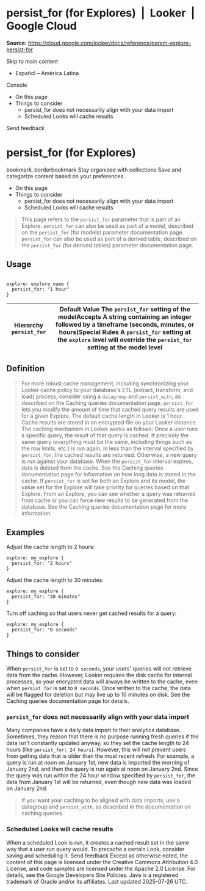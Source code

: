 # persist_for (for Explores)  |  Looker  |  Google Cloud

**Source:** https://cloud.google.com/looker/docs/reference/param-explore-persist-for

Skip to main content 
  * Español – América Latina

Console 


  * On this page
  * Things to consider
    * persist_for does not necessarily align with your data import
    * Scheduled Looks will cache results




Send feedback 
#  persist_for (for Explores)
bookmark_borderbookmark Stay organized with collections  Save and categorize content based on your preferences.
  * On this page
  * Things to consider
    * persist_for does not necessarily align with your data import
    * Scheduled Looks will cache results


> This page refers to the `persist_for` parameter that is part of an Explore.
> `persist_for` can also be used as part of a model, described on the `persist_for` (for models) parameter documentation page.
> `persist_for` can also be used as part of a derived table, described on the `persist_for` (for derived tables) parameter documentation page.
## Usage
```

explore: explore_name {
  persist_for: "1 hour"
}

```

Hierarchy `persist_for` |  Default Value The `persist_for` setting of the modelAccepts A string containing an integer followed by a timeframe (seconds, minutes, or hours)Special Rules A `persist_for` setting at the `explore` level will override the `persist_for` setting at the model level   
---|---  
## Definition
> For more robust cache management, including synchronizing your Looker cache policy to your database's ETL (extract, transform, and load) process, consider using a `datagroup` and `persist_with`, as described on the Caching queries documentation page.
`persist_for` lets you modify the amount of time that cached query results are used for a given Explore. The default cache length in Looker is 1 hour. Cache results are stored in an encrypted file on your Looker instance.
The caching mechanism in Looker works as follows: Once a user runs a specific query, the result of that query is cached. If precisely the same query (_everything_ must be the same, including things such as the row limits, etc.) is run again, in less than the interval specified by `persist_for`, the cached results are returned. Otherwise, a new query is run against your database.
When the `persist_for` interval expires, data is deleted from the cache. See the Caching queries documentation page for information on how long data is stored in the cache.
If `persist_for` is set for both an Explore and its model, the value set for the Explore will take priority for queries based on that Explore.
> From an Explore, you can see whether a query was returned from cache or you can force new results to be generated from the database. See the Caching queries documentation page for more information.
## Examples
Adjust the cache length to 2 hours:
```
explore: my_explore {
  persist_for: "2 hours"
}

```

Adjust the cache length to 30 minutes:
```
explore: my_explore {
  persist_for: "30 minutes"
}

```

Turn off caching so that users never get cached results for a query:
```
explore: my_explore {
  persist_for: "0 seconds"
}

```

## Things to consider
When `persist_for` is set to `0 seconds`, your users' queries will not retrieve data from the cache. However, Looker requires the disk cache for internal processes, so your encrypted data will always be written to the cache, even when `persist_for` is set to `0 seconds`. Once written to the cache, the data will be flagged for deletion but may live up to 10 minutes on disk. See the Caching queries documentation page for details.
###  `persist_for` does not necessarily align with your data import
Many companies have a daily data import to their analytics database. Sometimes, they reason that there is no purpose running fresh queries if the data isn't constantly updated anyway, so they set the cache length to 24 hours (like `persist_for: 24 hours`). However, this will not prevent users from getting data that is older than the most recent refresh.
For example, a query is run at noon on January 1st, new data is imported the morning of January 2nd, and then the query is run again at noon on January 2nd. Since the query was run within the 24 hour window specified by `persist_for`, the data from January 1st will be returned, even though new data was loaded on January 2nd.
> If you want your caching to be aligned with data imports, use a datagroup and `persist_with`, as described in the documentation on caching queries.
### Scheduled Looks will cache results
When a scheduled Look is run, it creates a cached result set in the same way that a user run query would. To precache a certain Look, consider saving and scheduling it.
Send feedback 
Except as otherwise noted, the content of this page is licensed under the Creative Commons Attribution 4.0 License, and code samples are licensed under the Apache 2.0 License. For details, see the Google Developers Site Policies. Java is a registered trademark of Oracle and/or its affiliates.
Last updated 2025-07-26 UTC.


